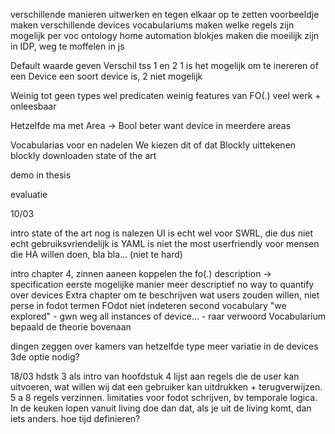 verschillende manieren uitwerken en tegen elkaar op te zetten
voorbeeldje maken
	verschillende devices
	vocabulariums maken
	welke regels zijn mogelijk per voc
ontology home automation
blokjes maken die moeilijk zijn in IDP, weg te moffelen in js


Default waarde geven
Verschil tss 1 en 2
	1 is het mogelijk om te inereren of een Device een soort device is, 2 niet mogelijk

Weinig tot geen types wel predicaten
	weinig features van FO(.)
	veel werk + onleesbaar

Hetzelfde ma met Area -> Bool
	beter want device in meerdere areas

Vocabularias voor en nadelen
We kiezen dit of dat
Blockly uittekenen
blockly downloaden
state of the art

demo in thesis

evaluatie



10/03

intro state of the art nog is nalezen
UI is echt wel voor SWRL, die dus niet echt gebruiksvriendelijk is
YAML is niet the most userfriendly voor mensen die HA willen doen, bla bla… (niet te hard)

intro chapter 4, zinnen aaneen koppelen
the fo(.) description -> specification
eerste mogelijke manier meer descriptief
no way to quantify over devices
Extra chapter om te beschrijven wat users zouden willen, niet perse in fodot termen
FOdot niet indeteren
second vocabulary "we explored" - gwn weg
all instances of device… - raar verwoord
Vocabularium bepaald de theorie bovenaan


dingen zeggen over kamers van hetzelfde type
meer variatie in de devices
3de optie nodig?


18/03
hdstk 3 als intro van hoofdstuk 4
lijst aan regels die de user kan uitvoeren, wat willen wij dat een gebruiker kan uitdrukken + terugverwijzen. 5 a 8 regels verzinnen.
limitaties voor fodot schrijven, bv temporale logica. In de keuken lopen vanuit living doe dan dat, als je uit de living komt, dan iets anders.
hoe tijd definieren?